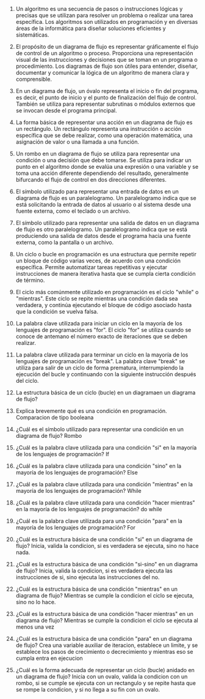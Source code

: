 1. Un algoritmo es una secuencia de pasos o instrucciones lógicas y precisas que se utilizan para resolver un problema o realizar una tarea específica. Los algoritmos son utilizados en programación y en diversas áreas de la informática para diseñar soluciones eficientes y sistemáticas.

2. El propósito de un diagrama de flujo es representar gráficamente el flujo de control de un algoritmo o proceso. Proporciona una representación visual de las instrucciones y decisiones que se toman en un programa o procedimiento. Los diagramas de flujo son útiles para entender, diseñar, documentar y comunicar la lógica de un algoritmo de manera clara y comprensible.

3. En un diagrama de flujo, un óvalo representa el inicio o fin del programa, es decir, el punto de inicio y el punto de finalización del flujo de control. También se utiliza para representar subrutinas o módulos externos que se invocan desde el programa principal.

4. La forma básica de representar una acción en un diagrama de flujo es un rectángulo. Un rectángulo representa una instrucción o acción específica que se debe realizar, como una operación matemática, una asignación de valor o una llamada a una función.

5. Un rombo en un diagrama de flujo se utiliza para representar una condición o una decisión que debe tomarse. Se utiliza para indicar un punto en el algoritmo donde se evalúa una expresión o una variable y se toma una acción diferente dependiendo del resultado, generalmente bifurcando el flujo de control en dos direcciones diferentes.

6. El símbolo utilizado para representar una entrada de datos en un diagrama de flujo es un paralelogramo. Un paralelogramo indica que se está solicitando la entrada de datos al usuario o al sistema desde una fuente externa, como el teclado o un archivo.

7. El símbolo utilizado para representar una salida de datos en un diagrama de flujo es otro paralelogramo. Un paralelogramo indica que se está produciendo una salida de datos desde el programa hacia una fuente externa, como la pantalla o un archivo.

8. Un ciclo o bucle en programación es una estructura que permite repetir un bloque de código varias veces, de acuerdo con una condición específica. Permite automatizar tareas repetitivas y ejecutar instrucciones de manera iterativa hasta que se cumpla cierta condición de término.

9. El ciclo más comúnmente utilizado en programación es el ciclo "while" o "mientras". Este ciclo se repite mientras una condición dada sea verdadera, y continúa ejecutando el bloque de código asociado hasta que la condición se vuelva falsa.

10. La palabra clave utilizada para iniciar un ciclo en la mayoría de los lenguajes de programación es "for". El ciclo "for" se utiliza cuando se conoce de antemano el número exacto de iteraciones que se deben realizar.

11. La palabra clave utilizada para terminar un ciclo en la mayoría de los lenguajes de programación es "break". La palabra clave "break" se utiliza para salir de un ciclo de forma prematura, interrumpiendo la ejecución del bucle y continuando con la siguiente instrucción después del ciclo.

12. La estructura básica de un ciclo (bucle) en un diagramaen un diagrama de flujo?
13. Explica brevemente qué es una condición en programación.
Comparacion de tipo booleana
14. ¿Cuál es el símbolo utilizado para representar una condición en un diagrama de flujo?
Rombo
15. ¿Cuál es la palabra clave utilizada para una condición &quot;si&quot; en la mayoría de los lenguajes de
programación?
If
16. ¿Cuál es la palabra clave utilizada para una condición &quot;sino&quot; en la mayoría de los lenguajes de
programación?
Else
17. ¿Cuál es la palabra clave utilizada para una condición &quot;mientras&quot; en la mayoría de los lenguajes de
programación?
While
18. ¿Cuál es la palabra clave utilizada para una condición &quot;hacer mientras&quot; en la mayoría de los lenguajes de
programación?
do while
19. ¿Cuál es la palabra clave utilizada para una condición &quot;para&quot; en la mayoría de los lenguajes de
programación?
For
20. ¿Cuál es la estructura básica de una condición &quot;si&quot; en un diagrama de flujo?
Inicia, valida la condicion, si es verdadera se ejecuta, sino no hace nada.

21. ¿Cuál es la estructura básica de una condición &quot;si-sino&quot; en un diagrama de flujo?
Inicia, valida la condicion, si es verdadera ejecuta las instrucciones de si, sino ejecuta las instrucciones del no.

22. ¿Cuál es la estructura básica de una condición &quot;mientras&quot; en un diagrama de flujo?
Mientras se cumple la condicion el ciclo se ejecuta, sino no lo hace.

23. ¿Cuál es la estructura básica de una condición &quot;hacer mientras&quot; en un diagrama de flujo?
Mientras se cumple la condicion el ciclo se ejecuta al menos una vez
24. ¿Cuál es la estructura básica de una condición &quot;para&quot; en un diagrama de flujo?
Crea una variable auxiliar de iteracion, establece un limite, y se establece los pasos de crecimiento o decrecimiento y mientras eso se cumpla entra en ejecucion

25. ¿Cuál es la forma adecuada de representar un ciclo (bucle) anidado en un diagrama de flujo?
Inicia con un ovalo, valida la condicion con un rombo, si se cumple se ejecuta con un rectangulo y se repite hasta que se rompe la condicion, y si no llega a su fin con un ovalo.
